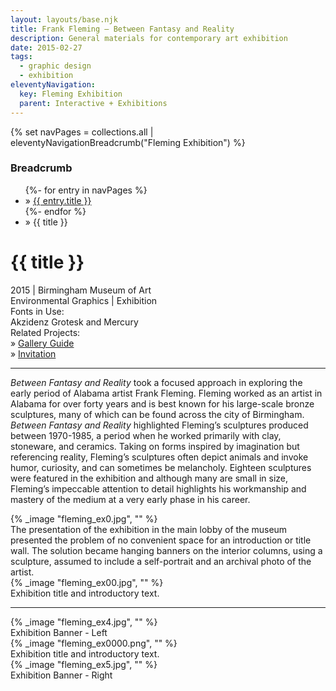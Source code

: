 ```yaml
---
layout: layouts/base.njk
title: Frank Fleming – Between Fantasy and Reality
description: General materials for contemporary art exhibition 
date: 2015-02-27
tags:
  - graphic design
  - exhibition
eleventyNavigation:
  key: Fleming Exhibition
  parent: Interactive + Exhibitions
---
```

{% set navPages = collections.all | eleventyNavigationBreadcrumb("Fleming Exhibition") %}
<div class="breadcrumb">
    <h3 class="visually-hidden">Breadcrumb</h3>
	<ul class="nav">
            {%- for entry in navPages %}
		<li class="nav-item"{% if entry.url == page.url %} class="active-breadcrumb"{% endif %}> » <a href="{{ entry.url }}">{{ entry.title }}</a></li>
  	    	{%- endfor %}
	    <li class="nav-item"><active-breadcrumb>» {{ title }}</active-breadcrumb></li>
	</ul>
</div>
<div class="container">
	<div class="row"></div>
	<div class="row">
		<div class="col-4 col-4-md col-4-lg">
			<h1>{{ title }}</h1>
			<figcaption>2015 | Birmingham Museum of Art</figcaption>
			<figcaption>Environmental Graphics | Exhibition</figcaption>
			<figcaption>Fonts in Use:</br>Akzidenz Grotesk and Mercury</figcaption>
			<figcaption>Related Projects:
				</br>» <a href="/creative_index/books_editorial_brochures/2015_fleming">Gallery Guide</a>
				</br>» <a href="/creative_index/ephemera_misc/2015_fleming">Invitation</a>
			<hr>
		    	<p><em>Between Fantasy and Reality</em> took a focused approach in exploring the early period of Alabama artist Frank Fleming. Fleming worked as an artist in Alabama for over forty years and is best known for his large-scale bronze sculptures, many of which can be found across the city of Birmingham. <em>Between Fantasy and Reality</em> highlighted Fleming’s sculptures produced between 1970-1985, a period when he worked primarily with clay, stoneware, and ceramics. Taking on forms inspired by imagination but referencing reality, Fleming’s sculptures often depict animals and invoke humor, curiosity, and can sometimes be melancholy. Eighteen sculptures were featured in the exhibition and although many are small in size, Fleming’s impeccable attention to detail highlights his workmanship and mastery of the medium at a very early phase in his career.</p>
		</div>
        <div class="col"></div>
		<div class="col-6 col-6-md col-6-lg">
				{% _image "fleming_ex0.jpg", "" %}
				<figcaption>The presentation of the exhibition in the main lobby of the museum presented the problem of no convenient space for an introduction or title wall. The solution became hanging banners on the interior columns, using a sculpture, assumed to include a self-portrait and an archival photo of the artist.</figcaption>
				{% _image "fleming_ex00.jpg", "" %}
				<figcaption>Exhibition title and introductory text.</figcaption>
		</div>
	</div>
	<hr>
	<div class="row">
		<div class="col-3 col-3-md col-3-lg">
			{% _image "fleming_ex4.jpg", "" %}
			<figcaption>Exhibition Banner - Left</figcaption>
		</div>
		<div class="col-6 col-6-md col-6-lg">
			{% _image "fleming_ex0000.png", "" %}
			<figcaption>Exhibition title and introductory text.</figcaption>
			</div>
		<div class="col-3 col-3-md col-3-lg">
			{% _image "fleming_ex5.jpg", "" %}
			<figcaption>Exhibition Banner - Right</figcaption>
		</div>
  	</div>
</div>